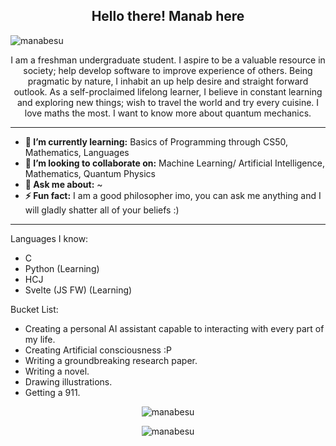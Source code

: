 <h2 align="center">Hello there! Manab here</h2>
<p align='center'>
</p>
<div align='center'>
 

</div>

<p align="left"> <img src="https://komarev.com/ghpvc/?username=manabesu&label=Profile%20views&color=0e75b6&style=flat" alt="manabesu" /> </p>

<p align="center">I am a freshman undergraduate student. I aspire to be a valuable resource in society; help develop software to improve experience of others. Being pragmatic by nature, I inhabit an up help desire and straight forward outlook. As a self-proclaimed lifelong learner, I believe in constant learning and exploring new things; wish to travel the world and try every cuisine. I love maths the most. I want to know more about quantum mechanics.
</p>

------------------------------------------------------------------------------------------------------------------------------------------------------------------------------
* **🌱 I’m currently learning:** Basics of Programming through CS50, Mathematics, Languages
* **👯 I’m looking to collaborate on:** Machine Learning/ Artificial Intelligence, Mathematics, Quantum Physics
* **💬 Ask me about:** ~
* **⚡ Fun fact:** I am a good philosopher imo, you can ask me anything and I will gladly shatter all of your beliefs :)
-----------------------------------------------------------------------------------------------------------------------------------------------------------------------------
Languages I know:
- C
- Python (Learning)
- HCJ
- Svelte (JS FW) (Learning)


Bucket List:
- Creating a personal AI assistant capable to interacting with every part of my life.
- Creating Artificial consciousness :P
- Writing a groundbreaking research paper.
- Writing a novel.
- Drawing illustrations.
- Getting a 911.


<div align='center' markdown="1">
<p style="width:100%"><img align="center" src="https://github-readme-stats.vercel.app/api?username=manabesu&show_icons=true&locale=en" alt="manabesu" /></p>
<p style="width:100%"><img align="center" src="https://github-readme-stats.vercel.app/api/top-langs?username=manabesu&show_icons=true&locale=en&layout=compact" alt="manabesu" /></p>
</div>
 
